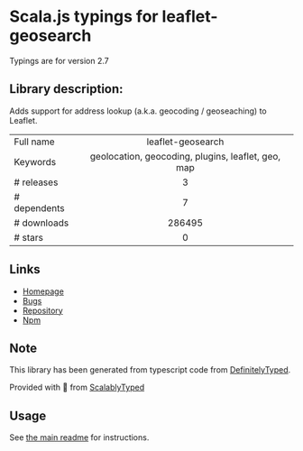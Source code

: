 
# Scala.js typings for leaflet-geosearch

Typings are for version 2.7

## Library description:
Adds support for address lookup (a.k.a. geocoding / geoseaching) to Leaflet.

|                    |                 |
| ------------------ | :-------------: |
| Full name          | leaflet-geosearch |
| Keywords           | geolocation, geocoding, plugins, leaflet, geo, map |
| # releases         | 3 |
| # dependents       | 7 |
| # downloads        | 286495 |
| # stars            | 0 |

## Links
- [Homepage](https://github.com/smeijer/leaflet-geosearch#readme)
- [Bugs](https://github.com/smeijer/leaflet-geosearch/issues)
- [Repository](https://github.com/smeijer/leaflet-geosearch)
- [Npm](https://www.npmjs.com/package/leaflet-geosearch)
    


## Note
This library has been generated from typescript code from [DefinitelyTyped](https://definitelytyped.org).

Provided with :purple_heart: from [ScalablyTyped](https://github.com/oyvindberg/ScalablyTyped)

## Usage
See [the main readme](../../readme.md) for instructions.


